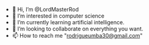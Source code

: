 - 👋 Hi, I’m @LordMasterRod
- 👀 I’m interested in computer science
- 🌱 I’m currently learning artificial intelligence.
- 💞️ I’m looking to collaborate on everything you want.
- 📫 How to reach me "rodrigueumba30@gmail.com"

<!---
LordMasterRod/LordMasterRod is a ✨ special ✨ repository because its `README.md` (this file) appears on your GitHub profile.
You can click the Preview link to take a look at your changes.
--->
